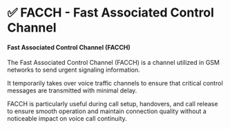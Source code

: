 # ✅ FACCH - Fast Associated Control Channel

#### Fast Associated Control Channel (FACCH)

The Fast Associated Control Channel (FACCH) is a channel utilized in GSM networks to send urgent signaling information.&#x20;

It temporarily takes over voice traffic channels to ensure that critical control messages are transmitted with minimal delay.&#x20;

FACCH is particularly useful during call setup, handovers, and call release to ensure smooth operation and maintain connection quality without a noticeable impact on voice call continuity.
